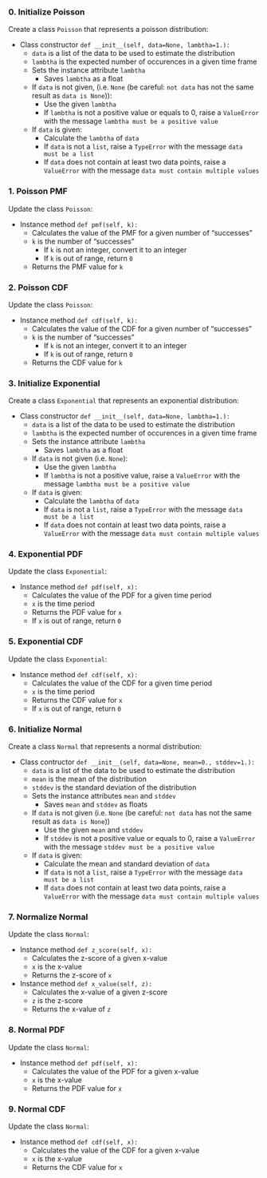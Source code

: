 ### 0. Initialize Poisson
Create a class  `Poisson`  that represents a poisson distribution:

-   Class constructor  `def __init__(self, data=None, lambtha=1.):`
    -   `data`  is a list of the data to be used to estimate the distribution
    -   `lambtha`  is the expected number of occurences in a given time frame
    -   Sets the instance attribute  `lambtha`
        -   Saves  `lambtha`  as a float
    -   If  `data`  is not given, (i.e.  `None`  (be careful:  `not data`  has not the same result as  `data is None`)):
        -   Use the given  `lambtha`
        -   If  `lambtha`  is not a positive value or equals to 0, raise a  `ValueError`  with the message  `lambtha must be a positive value`
    -   If  `data`  is given:
        -   Calculate the  `lambtha`  of  `data`
        -   If  `data`  is not a  `list`, raise a  `TypeError`  with the message  `data must be a list`
        -   If  `data`  does not contain at least two data points, raise a  `ValueError`  with the message  `data must contain multiple values`
### 1. Poisson PMF

Update the class  `Poisson`:

-   Instance method  `def pmf(self, k):`
    -   Calculates the value of the PMF for a given number of “successes”
    -   `k`  is the number of “successes”
        -   If  `k`  is not an integer, convert it to an integer
        -   If  `k`  is out of range, return  `0`
    -   Returns the PMF value for  `k`
### 2. Poisson CDF
Update the class  `Poisson`:

-   Instance method  `def cdf(self, k):`
    -   Calculates the value of the CDF for a given number of “successes”
    -   `k`  is the number of “successes”
        -   If  `k`  is not an integer, convert it to an integer
        -   If  `k`  is out of range, return  `0`
    -   Returns the CDF value for  `k`
### 3. Initialize Exponential
Create a class  `Exponential`  that represents an exponential distribution:

-   Class constructor  `def __init__(self, data=None, lambtha=1.):`
    -   `data`  is a list of the data to be used to estimate the distribution
    -   `lambtha`  is the expected number of occurences in a given time frame
    -   Sets the instance attribute  `lambtha`
        -   Saves  `lambtha`  as a float
    -   If  `data`  is not given (i.e.  `None`):
        -   Use the given  `lambtha`
        -   If  `lambtha`  is not a positive value, raise a  `ValueError`  with the message  `lambtha must be a positive value`
    -   If  `data`  is given:
        -   Calculate the  `lambtha`  of  `data`
        -   If  `data`  is not a  `list`, raise a  `TypeError`  with the message  `data must be a list`
        -   If  `data`  does not contain at least two data points, raise a  `ValueError`  with the message  `data must contain multiple values`
### 4. Exponential PDF
Update the class  `Exponential`:

-   Instance method  `def pdf(self, x):`
    -   Calculates the value of the PDF for a given time period
    -   `x`  is the time period
    -   Returns the PDF value for  `x`
    -   If  `x`  is out of range, return  `0`
### 5. Exponential CDF
Update the class  `Exponential`:

-   Instance method  `def cdf(self, x):`
    -   Calculates the value of the CDF for a given time period
    -   `x`  is the time period
    -   Returns the CDF value for  `x`
    -   If  `x`  is out of range, return  `0`
### 6. Initialize Normal
Create a class  `Normal`  that represents a normal distribution:

-   Class contructor  `def __init__(self, data=None, mean=0., stddev=1.):`
    -   `data`  is a list of the data to be used to estimate the distribution
    -   `mean`  is the mean of the distribution
    -   `stddev`  is the standard deviation of the distribution
    -   Sets the instance attributes  `mean`  and  `stddev`
        -   Saves  `mean`  and  `stddev`  as floats
    -   If  `data`  is not given (i.e.  `None`  (be careful:  `not data`  has not the same result as  `data is None`))
        -   Use the given  `mean`  and  `stddev`
        -   If  `stddev`  is not a positive value or equals to 0, raise a  `ValueError`  with the message  `stddev must be a positive value`
    -   If  `data`  is given:
        -   Calculate the mean and standard deviation of  `data`
        -   If  `data`  is not a  `list`, raise a  `TypeError`  with the message  `data must be a list`
        -   If  `data`  does not contain at least two data points, raise a  `ValueError`  with the message  `data must contain multiple values`
### 7. Normalize Normal
Update the class  `Normal`:

-   Instance method  `def z_score(self, x):`
    -   Calculates the z-score of a given x-value
    -   `x`  is the x-value
    -   Returns the z-score of  `x`
-   Instance method  `def x_value(self, z):`
    -   Calculates the x-value of a given z-score
    -   `z`  is the z-score
    -   Returns the x-value of  `z`
### 8. Normal PDF
Update the class  `Normal`:

-   Instance method  `def pdf(self, x):`
    -   Calculates the value of the PDF for a given x-value
    -   `x`  is the x-value
    -   Returns the PDF value for  `x`
### 9. Normal CDF
Update the class  `Normal`:

-   Instance method  `def cdf(self, x):`
    -   Calculates the value of the CDF for a given x-value
    -   `x`  is the x-value
    -   Returns the CDF value for  `x`